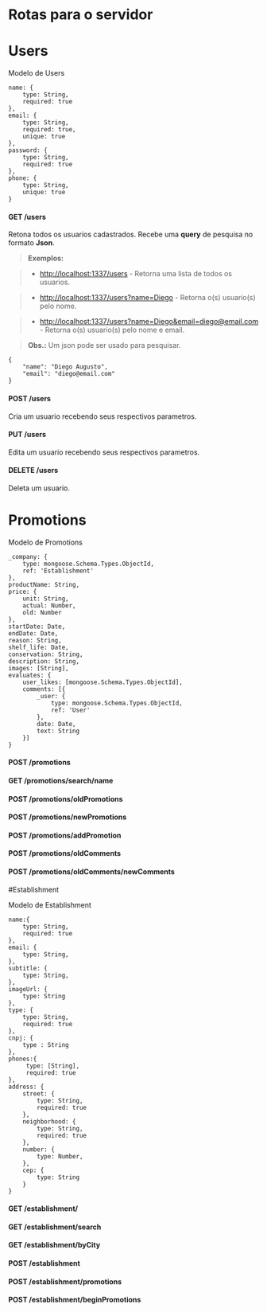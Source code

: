 # Rotas para o servidor

# Users

Modelo de Users

``` 
name: {
	type: String,
	required: true
},
email: {
	type: String,
	required: true,
	unique: true
},
password: {
	type: String,
	required: true
},
phone: {
	type: String,
	unique: true
}
```

#### GET /users

Retona todos os usuarios cadastrados. Recebe uma **query** de pesquisa no formato **Json**.

>**Exemplos:**

> - <http://localhost:1337/users> - Retorna uma lista de todos os usuarios.

> - <http://localhost:1337/users?name=Diego> - Retorna o(s) usuario(s) pelo nome.

> - <http://localhost:1337/users?name=Diego&email=diego@email.com> - Retorna o(s) usuario(s) pelo nome e email.

>**Obs.:** Um json pode ser usado para pesquisar.

>
```
{
    "name": "Diego Augusto",
    "email": "diego@email.com"
}
```

#### POST /users

Cria um usuario recebendo seus respectivos parametros.

#### PUT /users
Edita um usuario recebendo seus respectivos parametros.

#### DELETE /users
Deleta um usuario.

# Promotions

Modelo de Promotions

``` 
_company: {
	type: mongoose.Schema.Types.ObjectId,
	ref: 'Establishment'
},
productName: String,
price: {
	unit: String,
	actual: Number,
	old: Number
},
startDate: Date,
endDate: Date,
reason: String,
shelf_life: Date,
conservation: String,
description: String,
images: [String],
evaluates: {
	user_likes: [mongoose.Schema.Types.ObjectId],
	comments: [{
		_user: {
			type: mongoose.Schema.Types.ObjectId,
			ref: 'User'
		},
		date: Date,
		text: String
	}]
}
```

#### POST /promotions
#### GET /promotions/search/name
#### POST /promotions/oldPromotions
#### POST /promotions/newPromotions
#### POST /promotions/addPromotion
#### POST /promotions/oldComments
#### POST /promotions/oldComments/newComments

#Establishment

Modelo de Establishment

``` 
name:{
	type: String,
	required: true
},
email: {
	type: String,
},
subtitle: {
	type: String,
},
imageUrl: {
	type: String
},
type: {
	type: String,
	required: true
},
cnpj: {
	type : String
},
phones:{
	 type: [String],
	 required: true
},
address: {
	street: {
		type: String,
		required: true
	},
	neighborhood: {
		type: String,
		required: true
	},
	number: {
		type: Number,
	},
	cep: {
	  	type: String
	}
}
```

#### GET /establishment/
#### GET /establishment/search
#### GET /establishment/byCity
#### POST /establishment
#### POST /establishment/promotions
#### POST /establishment/beginPromotions
